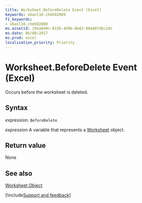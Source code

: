 ```yaml
---
title: Worksheet.BeforeDelete Event (Excel)
keywords: vbaxl10.chm502089
f1_keywords:
- vbaxl10.chm502089
ms.assetid: 19ea840c-8156-4d9b-8e82-00a687dbc2dc
ms.date: 06/08/2017
ms.prod: excel
localization_priority: Priority
---
```



# Worksheet.BeforeDelete Event (Excel)

Occurs before the worksheet is deleted.


## Syntax

_expression_. `BeforeDelete`

_expression_ A variable that represents a [Worksheet](./Excel.Worksheet.md) object.


## Return value

None


## See also


[Worksheet Object](Excel.Worksheet.md)

[!include[Support and feedback](~/includes/feedback-boilerplate.md)]